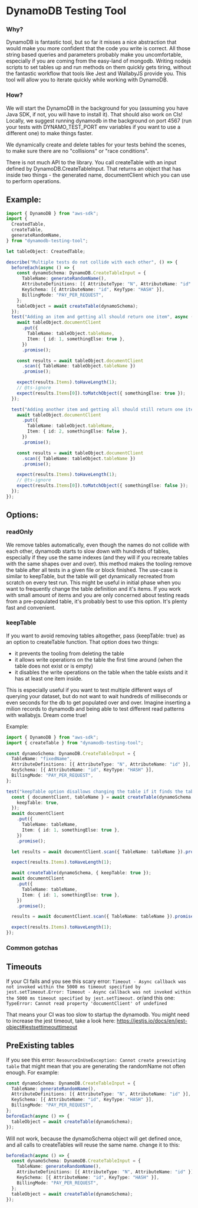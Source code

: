 # DynamoDB Testing Tool

### Why?

DynamoDB is fantastic tool, but so far it misses a nice abstraction that would make you more confident that the code you write is correct. All those string based queries and parameters probably make you uncomfortable, especially if you are coming from the easy-land of mongodb.
Writing nodejs scripts to set tables up and run methods on them quickly gets tiring, without the fantastic workflow that tools like Jest and WallabyJS provide you.
This tool will allow you to iterate quickly while working with DynamoDB.

### How?

We will start the DynamoDB in the background for you (assuming you have Java SDK, if not, you will have to install it). That should also work on CIs!
Locally, we suggest running dynamodb in the background on port 4567 (run your tests with DYNAMO_TEST_PORT env variables if you want to use a different one) to make things faster.

We dynamically create and delete tables for your tests behind the scenes, to make sure there are no "collisions" or "race conditions".

There is not much API to the library.
You call createTable with an input defined by DynamoDB.CreateTableInput.
That returns an object that has inside two things - the generated name, documentClient which you can use to perform operations.

## Example:

```typescript
import { DynamoDB } from "aws-sdk";
import {
  CreatedTable,
  createTable,
  generateRandomName,
} from "dynamodb-testing-tool";

let tableObject: CreatedTable;

describe("Multiple tests do not collide with each other", () => {
  beforeEach(async () => {
    const dynamoSchema: DynamoDB.CreateTableInput = {
      TableName: generateRandomName(),
      AttributeDefinitions: [{ AttributeType: "N", AttributeName: "id" }],
      KeySchema: [{ AttributeName: "id", KeyType: "HASH" }],
      BillingMode: "PAY_PER_REQUEST",
    };
    tableObject = await createTable(dynamoSchema);
  });
  test("Adding an item and getting all should return one item", async () => {
    await tableObject.documentClient
      .put({
        TableName: tableObject.tableName,
        Item: { id: 1, somethingElse: true },
      })
      .promise();

    const results = await tableObject.documentClient
      .scan({ TableName: tableObject.tableName })
      .promise();

    expect(results.Items).toHaveLength(1);
    // @ts-ignore
    expect(results.Items[0]).toMatchObject({ somethingElse: true });
  });

  test("Adding another item and getting all should still return one item", async () => {
    await tableObject.documentClient
      .put({
        TableName: tableObject.tableName,
        Item: { id: 2, somethingElse: false },
      })
      .promise();

    const results = await tableObject.documentClient
      .scan({ TableName: tableObject.tableName })
      .promise();

    expect(results.Items).toHaveLength(1);
    // @ts-ignore
    expect(results.Items[0]).toMatchObject({ somethingElse: false });
  });
});
```

## Options:

### readOnly

We remove tables automatically, even though the names do not collide with each other, dynamodb starts to slow down with hundreds of tables, especially if they use the same indexes (and they will if you recreate tables with the same shapes over and over).
this method makes the tooling remove the table after all tests in a given file or block finished.
The use-case is similar to keepTable, but the table will get dynamically recreated from scratch on every test run.
This might be useful in initial phase when you want to frequently change the table definition and it's items.
If you work with small amount of items and you are only concerned about testing reads from a pre-populated table, it's probably best to use this option. It's plenty fast and convenient.

### keepTable

If you want to avoid removing tables altogether, pass {keepTable: true} as an option to createTable function.
That option does two things:

- it prevents the tooling from deleting the table
- it allows write operations on the table the first time around (when the table does not exist or is empty)
- it disables the write operations on the table when the table exists and it has at least one item inside.

This is especially useful if you want to test multiple different ways of querying your dataset, but do not want to wait hundreds of milliseconds or even seconds for the db to get populated over and over. Imagine inserting a milion records to dynamodb and being able to test different read patterns with wallabyjs. Dream come true!

Example:

```typescript
import { DynamoDB } from "aws-sdk";
import { createTable } from "dynamodb-testing-tool";

const dynamoSchema: DynamoDB.CreateTableInput = {
  TableName: "fixedName",
  AttributeDefinitions: [{ AttributeType: "N", AttributeName: "id" }],
  KeySchema: [{ AttributeName: "id", KeyType: "HASH" }],
  BillingMode: "PAY_PER_REQUEST",
};

test("keepTable option disallows changing the table if it finds the table with items already", async () => {
  const { documentClient, tableName } = await createTable(dynamoSchema, {
    keepTable: true,
  });
  await documentClient
    .put({
      TableName: tableName,
      Item: { id: 1, somethingElse: true },
    })
    .promise();

  let results = await documentClient.scan({ TableName: tableName }).promise();

  expect(results.Items).toHaveLength(1);

  await createTable(dynamoSchema, { keepTable: true });
  await documentClient
    .put({
      TableName: tableName,
      Item: { id: 1, somethingElse: true },
    })
    .promise();

  results = await documentClient.scan({ TableName: tableName }).promise();

  expect(results.Items).toHaveLength(1);
});
```

### Common gotchas

## Timeouts

If your CI fails and you see this scary error: `Timeout - Async callback was not invoked within the 5000 ms timeout specified by jest.setTimeout.Error: Timeout - Async callback was not invoked within the 5000 ms timeout specified by jest.setTimeout.` or/and this one: `TypeError: Cannot read property 'documentClient' of undefined`

That means your CI was too slow to startup the dynamodb. You might need to increase the jest timeout, take a look here: https://jestjs.io/docs/en/jest-object#jestsettimeouttimeout

## PreExisting tables

If you see this error: `ResourceInUseException: Cannot create preexisting table` that might mean that you are generating the randomName not often enough. For example:

```typescript
const dynamoSchema: DynamoDB.CreateTableInput = {
  TableName: generateRandomName(),
  AttributeDefinitions: [{ AttributeType: "N", AttributeName: "id" }],
  KeySchema: [{ AttributeName: "id", KeyType: "HASH" }],
  BillingMode: "PAY_PER_REQUEST",
};
beforeEach(async () => {
  tableObject = await createTable(dynamoSchema);
});
```

Will not work, because the dynamoSchema object will get defined once, and all calls to createTables will reuse the same name. change it to this:

```typescript
beforeEach(async () => {
  const dynamoSchema: DynamoDB.CreateTableInput = {
    TableName: generateRandomName(),
    AttributeDefinitions: [{ AttributeType: "N", AttributeName: "id" }],
    KeySchema: [{ AttributeName: "id", KeyType: "HASH" }],
    BillingMode: "PAY_PER_REQUEST",
  };
  tableObject = await createTable(dynamoSchema);
});
```
